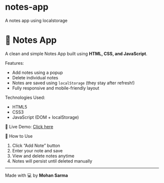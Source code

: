 # notes-app
 A notes app using localstorage
# 📝 Notes App 

A clean and simple Notes App built using **HTML, CSS, and JavaScript**.

 Features:
- Add notes using a popup
- Delete individual notes
- Notes are saved using `localStorage` (they stay after refresh!)
- Fully responsive and mobile-friendly layout

Technologies Used:

- HTML5
- CSS3
- JavaScript (DOM + localStorage)

🔗 Live Demo:
[Click here](https://smohansarma.neocities.org/notesapp/)

📁 How to Use
1. Click “Add Note” button
2. Enter your note and save
3. View and delete notes anytime
4. Notes will persist until deleted manually

---

Made with 💻 by **Mohan Sarma**

